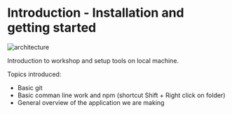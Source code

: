 Introduction - Installation and getting started
=========================================

![architecture](/img/ark_all.png)

Introduction to workshop and setup tools on local machine.

Topics introduced:

* Basic git
* Basic comman line work and npm (shortcut Shift + Right click on folder)
* General overview of the application we are making